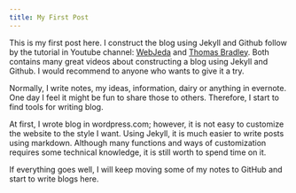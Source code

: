 ```yaml
---
title: My First Post
---
```


This is my first post here. I construct the blog using Jekyll and Github follow by the tutorial in Youtube channel: [WebJeda](https://www.youtube.com/playlist?list=PLm_Qt4aKpfKijgP0rDH7FSJOlS9IBGbT1) and [Thomas Bradley](https://www.youtube.com/playlist?list=PLWjCJDeWfDdfVEcLGAfdJn_HXyM4Y7_k-). Both contains many great videos about constructing a blog using Jekyll and Github. I would recommend to anyone who wants to give it a try. 

Normally, I write notes, my ideas, information, dairy or anything in evernote. One day I feel it might be fun to share those to others. Therefore, I start to find tools for writing blog.

At first, I wrote blog in wordpress.com; however, it is not easy to customize the website to the style I want. Using Jekyll, it is much easier to write posts using markdown. Although many functions and ways of customization requires some technical knowledge, it is still worth to spend time on it. 

If everything goes well, I will keep moving some of my notes to GitHub and start to write blogs here.
